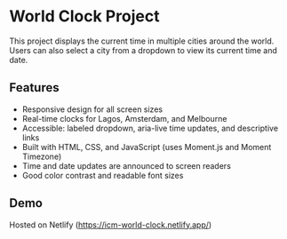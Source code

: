 # World Clock Project

This project displays the current time in multiple cities around the world. Users can also select a city from a dropdown to view its current time and date.

## Features

- Responsive design for all screen sizes
- Real-time clocks for Lagos, Amsterdam, and Melbourne
- Accessible: labeled dropdown, aria-live time updates, and descriptive links
- Built with HTML, CSS, and JavaScript (uses Moment.js and Moment Timezone)
- Time and date updates are announced to screen readers
- Good color contrast and readable font sizes

## Demo

Hosted on Netlify (https://icm-world-clock.netlify.app/)
